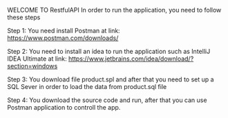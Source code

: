 WELCOME TO RestfulAPI
In order to run the application, you need to follow these steps


Step 1: You need install Postman at link: https://www.postman.com/downloads/


Step 2: You need to install an idea to run the application such as IntelliJ IDEA Ultimate at link: https://www.jetbrains.com/idea/download/?section=windows



Step 3: You download file product.spl and after that you need to set up a SQL Sever in order to load the data from product.sql file




Step 4: You download the source code and run, after that you can use Postman application to controll the app.
